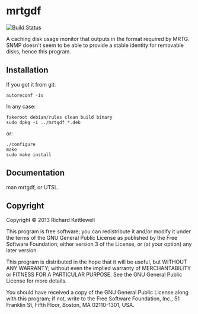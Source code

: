 mrtgdf
======

[![Build Status](https://travis-ci.org/ewxrjk/mrtgdf.svg?branch=master)](https://travis-ci.org/ewxrjk/mrtgdf)

A caching disk usage monitor that outputs in the format required by
MRTG.  SNMP doesn't seem to be able to provide a stable identity for
removable disks, hence this program.

Installation
------------

If you got it from git:

    autoreconf -is

In any case:

    fakeroot debian/rules clean build binary
    sudo dpkg -i ../mrtgdf_*.deb

or:

    ./configure
    make
    sudo make install

Documentation
-------------

man mrtgdf, or UTSL.

Copyright
---------

Copyright © 2013 Richard Kettlewell

This program is free software; you can redistribute it and/or modify
it under the terms of the GNU General Public License as published by
the Free Software Foundation; either version 3 of the License, or
(at your option) any later version.

This program is distributed in the hope that it will be useful, but
WITHOUT ANY WARRANTY; without even the implied warranty of
MERCHANTABILITY or FITNESS FOR A PARTICULAR PURPOSE.  See the GNU
General Public License for more details.

You should have received a copy of the GNU General Public License
along with this program; if not, write to the Free Software
Foundation, Inc., 51 Franklin St, Fifth Floor, Boston, MA
02110-1301, USA.
